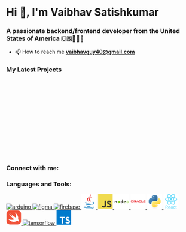<h1 align="left">Hi 👋, I'm Vaibhav Satishkumar</h1>
<h3 align="left">A passionate backend/frontend developer from the United States of America 🇺🇸🗽🦅🍔</h3>
<div></div>

- 📫 How to reach me **vaibhavguy40@gmail.com**

<h3 align="left">My Latest Projects</h3>

<a title="Install schoology Raycast Extension" href="https://www.raycast.com/Vaibhav-Satishkumar/schoology"><img src="https://www.raycast.com/Vaibhav-Satishkumar/schoology/install_button@2x.png?v=1.0" height="64" alt="" style="height: 64px;"></a>

<a title="Install tip-calculator Raycast Extension" href="[https://www.raycast.com/Vaibhav-Satishkumar/spoiler-converter](https://www.raycast.com/Vaibhav-Satishkumar/tip-calculator)"><img src="https://www.raycast.com/Vaibhav-Satishkumar/spoiler-converter/install_button@2x.png?v=1.0" height="64" alt="" style="height: 64px;"></a>


<a title="" href=""><img src="https://www.raycast.com/Vaibhav-Satishkumar/tip-calculator/install_button@2x.png?v=1.0" height="64" alt="" style="height: 64px;"></a>

<a title="Install spoiler-converter Raycast Extension" href="https://www.raycast.com/Vaibhav-Satishkumar/spoiler-converter"><img src="https://www.raycast.com/Vaibhav-Satishkumar/spoiler-converter/install_button@2x.png?v=1.0" height="64" alt="" style="height: 64px;"></a>

<a title="Install type-the-alphabet Raycast Extension" href="https://www.raycast.com/Vaibhav-Satishkumar/type-the-alphabet"><img src="https://www.raycast.com/Vaibhav-Satishkumar/type-the-alphabet/install_button@2x.png?v=1.0" height="64" alt="" style="height: 64px;"></a>

<a title="Install url-shortener Raycast Extension" href="https://www.raycast.com/Vaibhav-Satishkumar/url-shortener"><img src="https://www.raycast.com/Vaibhav-Satishkumar/url-shortener/install_button@2x.png?v=1.0" height="64" alt="" style="height: 64px;"></a>

<a title="Install metronome Raycast Extension" href="https://www.raycast.com/Vaibhav-Satishkumar/metronome"><img src="https://www.raycast.com/Vaibhav-Satishkumar/metronome/install_button@2x.png?v=1.0" height="64" alt="" style="height: 64px;"></a>

<h3 align="left">Connect with me:</h3>
<p align="left">
</p>



<h3 align="left">Languages and Tools:</h3>
<p align="left"> <a href="https://www.arduino.cc/" target="_blank" rel="noreferrer"> <img src="https://cdn.worldvectorlogo.com/logos/arduino-1.svg" alt="arduino" width="40" height="40"/> </a> <a href="https://www.figma.com/" target="_blank" rel="noreferrer"> <img src="https://www.vectorlogo.zone/logos/figma/figma-icon.svg" alt="figma" width="40" height="40"/> </a> <a href="https://firebase.google.com/" target="_blank" rel="noreferrer"> <img src="https://www.vectorlogo.zone/logos/firebase/firebase-icon.svg" alt="firebase" width="40" height="40"/> </a> <a href="https://www.java.com" target="_blank" rel="noreferrer"> <img src="https://raw.githubusercontent.com/devicons/devicon/master/icons/java/java-original.svg" alt="java" width="40" height="40"/> </a> <a href="https://developer.mozilla.org/en-US/docs/Web/JavaScript" target="_blank" rel="noreferrer"> <img src="https://raw.githubusercontent.com/devicons/devicon/master/icons/javascript/javascript-original.svg" alt="javascript" width="40" height="40"/> </a> <a href="https://nodejs.org" target="_blank" rel="noreferrer"> <img src="https://raw.githubusercontent.com/devicons/devicon/master/icons/nodejs/nodejs-original-wordmark.svg" alt="nodejs" width="40" height="40"/> </a> <a href="https://www.oracle.com/" target="_blank" rel="noreferrer"> <img src="https://raw.githubusercontent.com/devicons/devicon/master/icons/oracle/oracle-original.svg" alt="oracle" width="40" height="40"/> </a> <a href="https://www.python.org" target="_blank" rel="noreferrer"> <img src="https://raw.githubusercontent.com/devicons/devicon/master/icons/python/python-original.svg" alt="python" width="40" height="40"/> </a> <a href="https://reactjs.org/" target="_blank" rel="noreferrer"> <img src="https://raw.githubusercontent.com/devicons/devicon/master/icons/react/react-original-wordmark.svg" alt="react" width="40" height="40"/> </a> <a href="https://developer.apple.com/swift/" target="_blank" rel="noreferrer"> <img src="https://raw.githubusercontent.com/devicons/devicon/master/icons/swift/swift-original.svg" alt="swift" width="40" height="40"/> </a> <a href="https://www.tensorflow.org" target="_blank" rel="noreferrer"> <img src="https://www.vectorlogo.zone/logos/tensorflow/tensorflow-icon.svg" alt="tensorflow" width="40" height="40"/> </a> <a href="https://www.typescriptlang.org/" target="_blank" rel="noreferrer"> <img src="https://raw.githubusercontent.com/devicons/devicon/master/icons/typescript/typescript-original.svg" alt="typescript" width="40" height="40"/> </a> </p>
